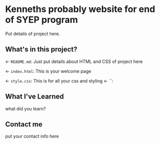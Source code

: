 # Kenneths probably website for end of SYEP program

Put details of project here.

## What's in this project?

← `README.md`: Just put details about HTML and CSS of project here

← `index.html`: This is your welcome page

← `style.css`: This is for all your css and styling
← ``: 

## What I've Learned

what did you learn?

## Contact me

put your contact info here

